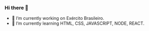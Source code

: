 ### Hi there 👋

- 🔭 I’m currently working on Exército Brasileiro.
- 🌱 I’m currently learning HTML, CSS, JAVASCRIPT, NODE, REACT.

